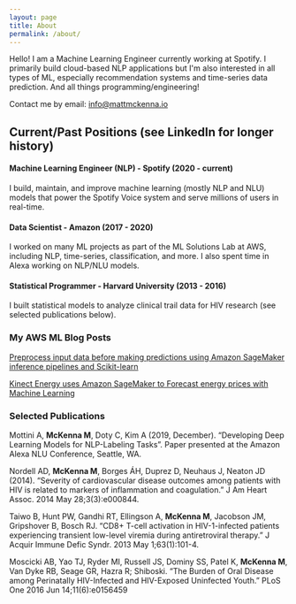 ```yaml
---
layout: page
title: About
permalink: /about/
---
```


Hello!  I am a Machine Learning Engineer currently working at Spotify.  I primarily build cloud-based NLP applications but I'm also interested in all types of ML, especially recommendation systems and time-series data prediction. And all things programming/engineering! 

Contact me by email: [info@mattmckenna.io](info@mattmckenna.io)


## Current/Past Positions  (see LinkedIn for longer history)

#### Machine Learning Engineer (NLP) - Spotify (2020 - current)

I build, maintain, and improve machine learning (mostly NLP and NLU) models that power the Spotify Voice system and serve millions of users in real-time. 

#### Data Scientist - Amazon (2017 - 2020)

I worked on many ML projects as part of the ML Solutions Lab at AWS, including NLP, time-series, classification, and more. I also spent time in Alexa working on NLP/NLU models.  

#### Statistical Programmer - Harvard University (2013 - 2016)
I built statistical models to analyze clinical trail data for HIV research (see selected publications below).

### My AWS ML Blog Posts

[Preprocess input data before making predictions using Amazon SageMaker inference pipelines and Scikit-learn](https://aws.amazon.com/blogs/machine-learning/preprocess-input-data-before-making-predictions-using-amazon-sagemaker-inference-pipelines-and-scikit-learn/)

[Kinect Energy uses Amazon SageMaker to Forecast energy prices with Machine Learning](https://aws.amazon.com/blogs/machine-learning/kinect-energy-uses-amazon-sagemaker-to-forecast-energy-prices-with-machine-learning/)

### Selected Publications

Mottini A, **McKenna M**, Doty C, Kim A (2019, December). “Developing Deep Learning Models for NLP-Labeling Tasks”. Paper presented at the Amazon Alexa NLU Conference, Seattle, WA. 


Nordell AD, **McKenna M**, Borges ÁH, Duprez D, Neuhaus J, Neaton JD (2014). “Severity of cardiovascular disease outcomes among patients with HIV is related to markers of inflammation and coagulation.” J Am Heart Assoc. 2014 May 28;3(3):e000844.


Taiwo B, Hunt PW, Gandhi RT, Ellingson A, **McKenna M**, Jacobson JM, Gripshover B, Bosch RJ. “CD8+ T-cell activation in HIV-1-infected patients experiencing transient low-level viremia during antiretroviral therapy.” J Acquir Immune Defic Syndr. 2013 May 1;63(1):101-4. 


Moscicki AB, Yao TJ, Ryder MI, Russell JS, Dominy SS, Patel K, **McKenna M**, Van Dyke RB, Seage GR, Hazra R; Shiboski. “The Burden of Oral Disease among Perinatally HIV-Infected and HIV-Exposed Uninfected Youth.” PLoS One 2016 Jun 14;11(6):e0156459
